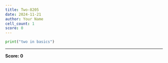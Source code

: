 ```yaml
---
title: Two-8205
date: 2024-11-21
author: Your Name
cell_count: 1
score: 0
---
```


```python
print("two in basics")
```


---
**Score: 0**
